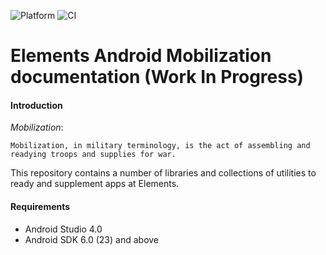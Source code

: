 ![Platform](https://img.shields.io/badge/platform-Android-blue.svg)
![CI](https://github.com/elementsinteractive/android-mobilization/workflows/CI/badge.svg)

Elements Android Mobilization documentation (Work In Progress)
==============================================================

#### Introduction
_Mobilization_:
```
Mobilization, in military terminology, is the act of assembling and readying troops and supplies for war.
```

This repository contains a number of libraries and collections of utilities to ready and supplement apps at Elements.

#### Requirements

* Android Studio 4.0
* Android SDK 6.0 (23) and above

